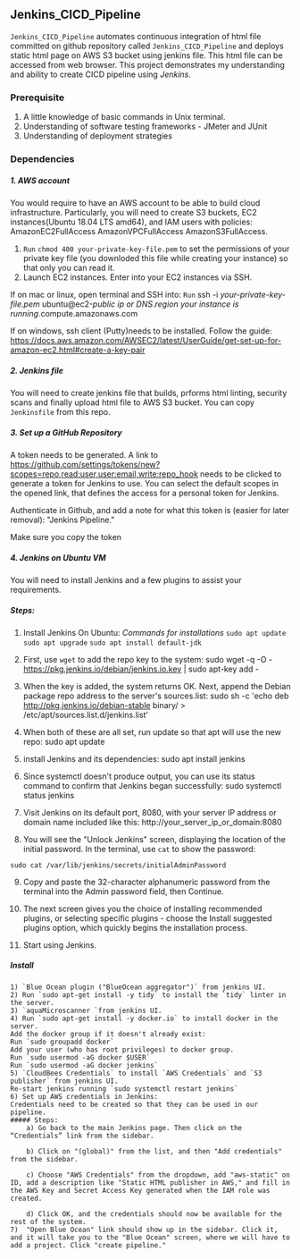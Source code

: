 
 ## Jenkins_CICD_Pipeline 
`Jenkins_CICD_Pipeline` automates continuous integration of html file committed on github repository called `Jenkins_CICD_Pipeline` and deploys static html page on AWS S3 bucket using jenkins file. This html file can be accessed from web browser. This project demonstrates my understanding and ability to create CICD pipeline using _Jenkins_. 

### Prerequisite
1. A little knowledge of basic commands in Unix terminal.
2. Understanding of software testing frameworks - JMeter and JUnit
3. Understanding of deployment strategies 


### Dependencies
##### 1. AWS account
You would require to have an AWS account to be able to build cloud infrastructure. Particularly, you will need to create S3 buckets, EC2 instances(Ubuntu 18.04 LTS amd64), and IAM users with policies:
AmazonEC2FullAccess
AmazonVPCFullAccess
AmazonS3FullAccess.

1) `Run` `chmod 400 your-private-key-file.pem` to set the permissions of your private key file (you downloded this file while creating your instance) so that only you can read it.
2) Launch EC2 instances. Enter into your EC2 instances via SSH.

If on mac or  linux, open terminal and SSH into:
`Run` ssh -i _your-private-key-file.pem_ ubuntu@ec2-_public ip or DNS_._region your instance is running_.compute.amazonaws.com

If on windows, ssh client (Putty)needs to be installed. Follow the guide:
https://docs.aws.amazon.com/AWSEC2/latest/UserGuide/get-set-up-for-amazon-ec2.html#create-a-key-pair

##### 2. Jenkins file
You will need to create jenkins file that builds, prforms html linting, security scans and finally upload html file to AWS S3 bucket.
You can copy `Jenkinsfile` from this repo.

##### 3. Set up a GitHub Repository
A token needs to be generated. A link to https://github.com/settings/tokens/new?scopes=repo,read:user,user:email,write:repo_hook needs to be clicked to generate a token for Jenkins to use. You can select the default scopes in the opened link, that defines the access for a personal token for Jenkins.

Authenticate in Github, and add a note for what this token is (easier for later removal): "Jenkins Pipeline."

Make sure you copy the token 

##### 4. Jenkins on Ubuntu VM
You will need to install Jenkins and a few plugins to assist your requirements.

##### Steps:
1) Install Jenkins On Ubuntu: 
_Commands for installations_
`sudo apt update`
`sudo apt upgrade`
`sudo apt install default-jdk`

2) First, use `wget` to add the repo key to the system:
sudo wget -q -O - https://pkg.jenkins.io/debian/jenkins.io.key | sudo apt-key add -

3) When the key is added, the system returns OK. Next, append the Debian package repo address to the server's sources.list:
sudo sh -c 'echo deb http://pkg.jenkins.io/debian-stable binary/ > /etc/apt/sources.list.d/jenkins.list'

4) When both of these are all set, run update so that apt will use the new repo:
sudo apt update

5) install Jenkins and its dependencies:
sudo apt install jenkins

6) Since systemctl doesn't produce output, you can use its status command to confirm that Jenkins began successfully:
sudo systemctl status jenkins

7) Visit Jenkins on its default port, 8080, with your server IP address or domain name included like this: http://your_server_ip_or_domain:8080

8) You will see the "Unlock Jenkins" screen, displaying the location of the initial password. In the terminal, use `cat` to show the password:

`sudo cat /var/lib/jenkins/secrets/initialAdminPassword`

9) Copy and paste the 32-character alphanumeric password from the terminal into the Admin password field, then Continue.

10) The next screen gives you the choice of installing recommended plugins, or selecting specific plugins - choose the Install suggested plugins option, which quickly begins the installation process.

11) Start using Jenkins. 
##### Install 
    1) `Blue Ocean plugin ("BlueOcean aggregator")` from jenkins UI. 
    2) Run `sudo apt-get install -y tidy` to install the `tidy` linter in the server.
    3) `aquaMicroscanner `from jenkins UI.
    4) Run `sudo apt-get install -y docker.io` to install docker in the server.
    Add the docker group if it doesn't already exist:
    Run `sudo groupadd docker`
    Add your user (who has root privileges) to docker group.
    Run `sudo usermod -aG docker $USER`
    Run `sudo usermod -aG docker jenkins`
    5) `CloudBees Credentials` to install `AWS Credentials` and `S3 publisher` from jenkins UI. 
    Re-start jenkins running `sudo systemctl restart jenkins` 
    6) Set up AWS credentials in Jenkins:
    Credentials need to be created so that they can be used in our pipeline.
    ##### Steps:
        a) Go back to the main Jenkins page. Then click on the “Credentials” link from the sidebar.

        b) Click on "(global)" from the list, and then "Add credentials" from the sidebar.

        c) Choose "AWS Credentials" from the dropdown, add "aws-static" on ID, add a description like "Static HTML publisher in AWS," and fill in the AWS Key and Secret Access Key generated when the IAM role was created.

        d) Click OK, and the credentials should now be available for the rest of the system.
    7)  "Open Blue Ocean" link should show up in the sidebar. Click it, and it will take you to the "Blue Ocean" screen, where we will have to add a project. Click "create pipeline."






